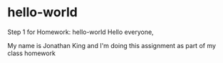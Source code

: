 # hello-world
Step 1 for Homework: hello-world
Hello everyone,

My name is Jonathan King and I'm doing this assignment as part of my class homework
